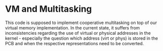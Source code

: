 # VM and Multitasking

This code is supposed to implement cooperative multitasking on top
of our virtual memory implementation. In the current state, it suffers
from inconsistencies regarding the use of virtual or physical addresses
in the kernel - especially the question which address (virt or phys)
is stored in the PCB and when the respective representations need to
be converted.

